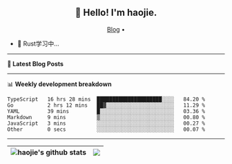 <h2 align="center">👋 Hello! I'm haojie.</h2>
<p align="center">
  <a href="https://aoyouer.com">Blog</a> •
</p>


- 🔭 Rust学习中...


-------

**📝 Latest Blog Posts**


-------

📊 **Weekly development breakdown**
<!--START_SECTION:waka-->

```text
TypeScript   16 hrs 28 mins  █████████████████████░░░░   84.20 %
Go           2 hrs 12 mins   ██▓░░░░░░░░░░░░░░░░░░░░░░   11.29 %
YAML         39 mins         █░░░░░░░░░░░░░░░░░░░░░░░░   03.36 %
Markdown     9 mins          ▒░░░░░░░░░░░░░░░░░░░░░░░░   00.80 %
JavaScript   3 mins          ░░░░░░░░░░░░░░░░░░░░░░░░░   00.27 %
Other        0 secs          ░░░░░░░░░░░░░░░░░░░░░░░░░   00.07 %
```

<!--END_SECTION:waka-->

-------



| <img align="center" src="https://github-readme-stats.vercel.app/api?username=haojie06&show_icons=true&theme=graywhite&show_icons=true&count_private=true&include_all_commits=true&hide_border=true" alt="haojie's github stats" /> | <img align="center" src="https://github-readme-stats.vercel.app/api/top-langs/?username=haojie06&layout=compact&theme=graywhite&hide_border=true&hide=css,html" /> |
| ------------- | ------------- |


